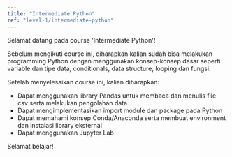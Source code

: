 ```yaml
---
title: "Intermediate Python"
ref: "level-1/intermediate-python"
---
```


Selamat datang pada course 'Intermediate Python'!

Sebelum mengikuti course ini, diharapkan kalian sudah bisa melakukan programming Python dengan menggunakan konsep-konsep dasar seperti variable dan tipe data, conditionals, data structure, looping dan fungsi.

Setelah menyelesaikan course ini, kalian diharapkan:

<ul class="list-style-checklist">
  <li>Dapat menggunakan library Pandas untuk membaca dan menulis file csv serta melakukan pengolahan data</li>
  <li>Dapat mengimplementasikan import module dan package pada Python</li>
  <li>Dapat memahami konsep Conda/Anaconda serta membuat environment dan instalasi library eksternal</li>
  <li>Dapat menggunakan Jupyter Lab</li>
</ul>

Selamat belajar!

